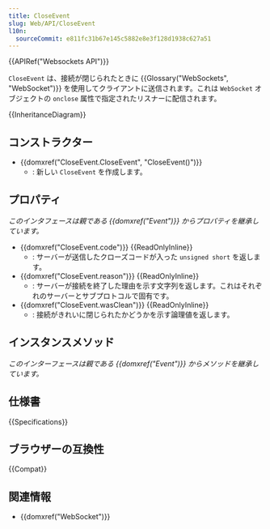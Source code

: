 ```yaml
---
title: CloseEvent
slug: Web/API/CloseEvent
l10n:
  sourceCommit: e811fc31b67e145c5882e8e3f128d1938c627a51
---
```


{{APIRef("Websockets API")}}

`CloseEvent` は、接続が閉じられたときに {{Glossary("WebSockets", "WebSocket")}} を使用してクライアントに送信されます。これは `WebSocket` オブジェクトの `onclose` 属性で指定されたリスナーに配信されます。

{{InheritanceDiagram}}

## コンストラクター

- {{domxref("CloseEvent.CloseEvent", "CloseEvent()")}}
  - : 新しい `CloseEvent` を作成します。

## プロパティ

_このインタフェースは親である {{domxref("Event")}} からプロパティを継承しています。_

- {{domxref("CloseEvent.code")}} {{ReadOnlyInline}}
  - : サーバーが送信したクローズコードが入った `unsigned short` を返します。
- {{domxref("CloseEvent.reason")}} {{ReadOnlyInline}}
  - : サーバーが接続を終了した理由を示す文字列を返します。これはそれぞれのサーバーとサブプロトコルで固有です。
- {{domxref("CloseEvent.wasClean")}} {{ReadOnlyInline}}
  - : 接続がきれいに閉じられたかどうかを示す論理値を返します。

## インスタンスメソッド

_このインターフェースは親である {{domxref("Event")}} からメソッドを継承しています。_

## 仕様書

{{Specifications}}

## ブラウザーの互換性

{{Compat}}

## 関連情報

- {{domxref("WebSocket")}}
